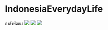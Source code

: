 # IndonesiaEverydayLife
กำลังพัฒนา
[<img src="https://sv1.picz.in.th/images/2022/06/02/HpeGF0.jpg">](https://www.youtube.com/channel/UCoMm_ewHIo03L4M8VXZlr3w)
[<img src="https://sv1.picz.in.th/images/2022/06/02/Hpepc8.jpg">](https://www.youtube.com/channel/UCoMm_ewHIo03L4M8VXZlr3w)
[<img src="https://sv1.picz.in.th/images/2022/06/02/Hpev2R.jpg">](https://www.youtube.com/channel/UCoMm_ewHIo03L4M8VXZlr3w)
